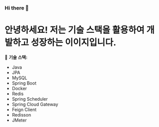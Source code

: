 ### Hi there 👋

# 안녕하세요! 저는 기술 스택을 활용하여 개발하고 성장하는 이이지입니다.

🚀 **기술 스택:**
- Java
- JPA
- MySQL
- Spring Boot
- Docker
- Redis
- Spring Scheduler
- Spring Cloud Gateway
- Feign Client
- Redisson
- JMeter
<!--
**seraphicblue/seraphicblue** is a ✨ _special_ ✨ repository because its `README.md` (this file) appears on your GitHub profile.

Here are some ideas to get you started:

- 🔭 I’m currently working on ...
- 🌱 I’m currently learning ...
- 👯 I’m looking to collaborate on ...
- 🤔 I’m looking for help with ...
- 💬 Ask me about ...
- 📫 How to reach me: ...
- 😄 Pronouns: ...
- ⚡ Fun fact: ...
-->
